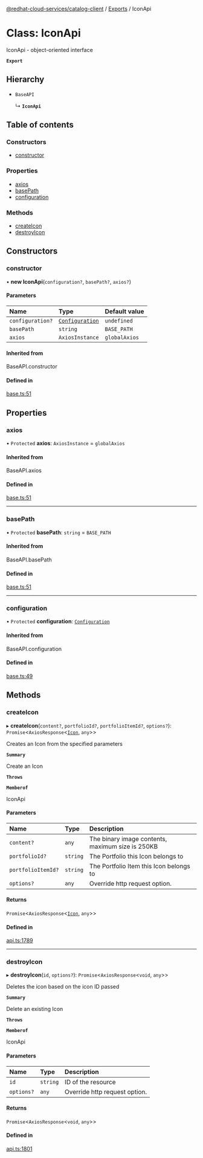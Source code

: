 [@redhat-cloud-services/catalog-client](../README.md) / [Exports](../modules.md) / IconApi

# Class: IconApi

IconApi - object-oriented interface

**`Export`**

## Hierarchy

- `BaseAPI`

  ↳ **`IconApi`**

## Table of contents

### Constructors

- [constructor](IconApi.md#constructor)

### Properties

- [axios](IconApi.md#axios)
- [basePath](IconApi.md#basepath)
- [configuration](IconApi.md#configuration)

### Methods

- [createIcon](IconApi.md#createicon)
- [destroyIcon](IconApi.md#destroyicon)

## Constructors

### constructor

• **new IconApi**(`configuration?`, `basePath?`, `axios?`)

#### Parameters

| Name | Type | Default value |
| :------ | :------ | :------ |
| `configuration?` | [`Configuration`](Configuration.md) | `undefined` |
| `basePath` | `string` | `BASE_PATH` |
| `axios` | `AxiosInstance` | `globalAxios` |

#### Inherited from

BaseAPI.constructor

#### Defined in

[base.ts:51](https://github.com/RedHatInsights/javascript-clients/blob/master/packages/catalog/base.ts#L51)

## Properties

### axios

• `Protected` **axios**: `AxiosInstance` = `globalAxios`

#### Inherited from

BaseAPI.axios

#### Defined in

[base.ts:51](https://github.com/RedHatInsights/javascript-clients/blob/master/packages/catalog/base.ts#L51)

___

### basePath

• `Protected` **basePath**: `string` = `BASE_PATH`

#### Inherited from

BaseAPI.basePath

#### Defined in

[base.ts:51](https://github.com/RedHatInsights/javascript-clients/blob/master/packages/catalog/base.ts#L51)

___

### configuration

• `Protected` **configuration**: [`Configuration`](Configuration.md)

#### Inherited from

BaseAPI.configuration

#### Defined in

[base.ts:49](https://github.com/RedHatInsights/javascript-clients/blob/master/packages/catalog/base.ts#L49)

## Methods

### createIcon

▸ **createIcon**(`content?`, `portfolioId?`, `portfolioItemId?`, `options?`): `Promise`<`AxiosResponse`<[`Icon`](../interfaces/Icon.md), `any`\>\>

Creates an Icon from the specified parameters

**`Summary`**

Create an Icon

**`Throws`**

**`Memberof`**

IconApi

#### Parameters

| Name | Type | Description |
| :------ | :------ | :------ |
| `content?` | `any` | The binary image contents, maximum size is 250KB |
| `portfolioId?` | `string` | The Portfolio this Icon belongs to |
| `portfolioItemId?` | `string` | The Portfolio Item this Icon belongs to |
| `options?` | `any` | Override http request option. |

#### Returns

`Promise`<`AxiosResponse`<[`Icon`](../interfaces/Icon.md), `any`\>\>

#### Defined in

[api.ts:1789](https://github.com/RedHatInsights/javascript-clients/blob/master/packages/catalog/api.ts#L1789)

___

### destroyIcon

▸ **destroyIcon**(`id`, `options?`): `Promise`<`AxiosResponse`<`void`, `any`\>\>

Deletes the icon based on the icon ID passed

**`Summary`**

Delete an existing Icon

**`Throws`**

**`Memberof`**

IconApi

#### Parameters

| Name | Type | Description |
| :------ | :------ | :------ |
| `id` | `string` | ID of the resource |
| `options?` | `any` | Override http request option. |

#### Returns

`Promise`<`AxiosResponse`<`void`, `any`\>\>

#### Defined in

[api.ts:1801](https://github.com/RedHatInsights/javascript-clients/blob/master/packages/catalog/api.ts#L1801)

